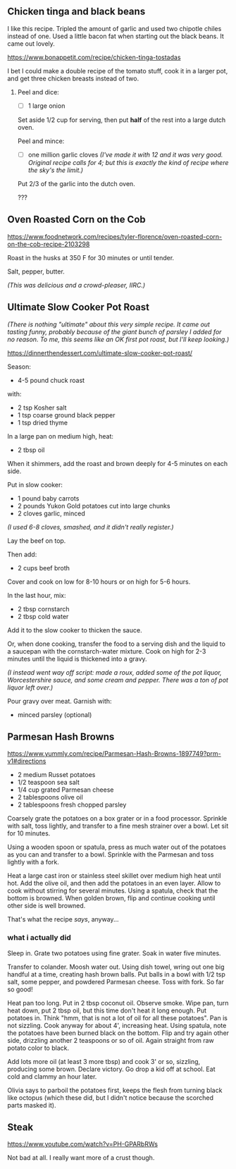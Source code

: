 ## Chicken tinga and black beans

I like this recipe. Tripled the amount of garlic and used two chipotle
chiles instead of one. Used a little bacon fat when starting out the
black beans. It came out lovely.

https://www.bonappetit.com/recipe/chicken-tinga-tostadas

I bet I could make a double recipe of the tomato stuff, cook it in a
larger pot, and get three chicken breasts instead of two.


1.  Peel and dice:

    * [ ] 1 large onion

    Set aside 1/2 cup for serving,
    then put **half** of the rest into a large dutch oven.

    Peel and mince:

    * [ ] one million garlic cloves *(I've made it with 12 and it was
        very good. Original recipe calls for 4; but this is exactly the
        kind of recipe where the sky's the limit.)*

    Put 2/3 of the garlic into the dutch oven.

    ???


## Oven Roasted Corn on the Cob

https://www.foodnetwork.com/recipes/tyler-florence/oven-roasted-corn-on-the-cob-recipe-2103298

Roast in the husks at 350 F for 30 minutes or until tender.

Salt, pepper, butter.

*(This was delicious and a crowd-pleaser, IIRC.)*


## Ultimate Slow Cooker Pot Roast

*(There is nothing "ultimate" about this very simple recipe. It came out
tasting funny, probably because of the giant bunch of parsley I added
for no reason. To me, this seems like an OK first pot roast, but I'll
keep looking.)*

https://dinnerthendessert.com/ultimate-slow-cooker-pot-roast/

Season:

*   4-5 pound chuck roast

with:

*   2 tsp Kosher salt
*   1 tsp coarse ground black pepper
*   1 tsp dried thyme

In a large pan on medium high, heat:

*   2 tbsp oil

When it shimmers, add the roast and brown deeply for 4-5 minutes on each side.

Put in slow cooker:

*   1 pound baby carrots
*   2 pounds Yukon Gold potatoes cut into large chunks
*   2 cloves garlic, minced

*(I used 6-8 cloves, smashed, and it didn't really register.)*

Lay the beef on top.

Then add:

*   2 cups beef broth

Cover and cook on low for 8-10 hours or on high for 5-6 hours.

In the last hour, mix:

*   2 tbsp cornstarch
*   2 tbsp cold water

Add it to the slow cooker to thicken the sauce.

Or, when done cooking, transfer the food to a serving dish and the liquid to a saucepan with the cornstarch-water mixture. Cook on high for 2-3 minutes until the liquid is thickened into a gravy.

*(I instead went way off script: made a roux, added some of the pot
liquor, Worcestershire sauce, and some cream and pepper. There was a ton
of pot liquor left over.)*

Pour gravy over meat. Garnish with:

*   minced parsley (optional)




## Parmesan Hash Browns

https://www.yummly.com/recipe/Parmesan-Hash-Browns-1897749?prm-v1#directions

- 2 medium Russet potatoes
- 1/2 teaspoon sea salt
- 1/4 cup grated Parmesan cheese
- 2 tablespoons olive oil
- 2 tablespoons fresh chopped parsley

Coarsely grate the potatoes on a box grater or in a food
processor. Sprinkle with salt, toss lightly, and transfer to a fine mesh
strainer over a bowl. Let sit for 10 minutes.

Using a wooden spoon or spatula, press as much water out of the potatoes
as you can and transfer to a bowl. Sprinkle with the Parmesan and toss
lightly with a fork.

Heat a large cast iron or stainless steel skillet over medium high heat
until hot. Add the olive oil, and then add the potatoes in an even
layer. Allow to cook without stirring for several minutes. Using a
spatula, check that the bottom is browned. When golden brown, flip and
continue cooking until other side is well browned.

That's what the recipe *says*, anyway...

### what i actually did

Sleep in. Grate two potatoes using fine grater. Soak in water five
minutes.

Transfer to colander. Moosh water out. Using dish towel, wring out one
big handful at a time, creating hash brown balls. Put balls in a bowl
with 1/2 tsp salt, some pepper, and powdered Parmesan cheese. Toss with
fork. So far so good!

Heat pan too long. Put in 2 tbsp coconut oil. Observe smoke. Wipe pan,
turn heat down, put 2 tbsp oil, but this time don't heat it long enough.
Put potatoes in. Think "hmm, that is not a lot of oil for all these
potatoes". Pan is not sizzling. Cook anyway for about 4', increasing
heat. Using spatula, note the potatoes have been burned black on the
bottom. Flip and try again other side, drizzling another 2 teaspoons or
so of oil. Again straight from raw potato color to black.

Add lots more oil (at least 3 more tbsp) and cook 3' or so, sizzling,
producing some brown. Declare victory. Go drop a kid off at school. Eat
cold and clammy an hour later.

Olivia says to parboil the potatoes first, keeps the flesh from turning
black like octopus (which these did, but I didn't notice because the
scorched parts masked it).


## Steak

https://www.youtube.com/watch?v=PH-GPARbRWs

Not bad at all. I really want more of a crust though.
